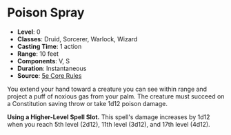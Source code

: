 # Poison Spray

- **Level**: 0
- **Classes**: Druid, Sorcerer, Warlock, Wizard
- **Casting Time**: 1 action
- **Range**: 10 feet
- **Components**: V, S
- **Duration**: Instantaneous
- **Source**: [5e Core Rules](http://dnd.wizards.com/articles/features/systems-reference-document-srd)

You extend your hand toward a creature you can see within range and project a puff of noxious gas from your palm. The creature must succeed on a Constitution saving throw or take 1d12 poison damage.

**Using a Higher-Level Spell Slot.** This spell's damage increases by 1d12 when you reach 5th level (2d12), 11th level (3d12), and 17th level (4d12).
